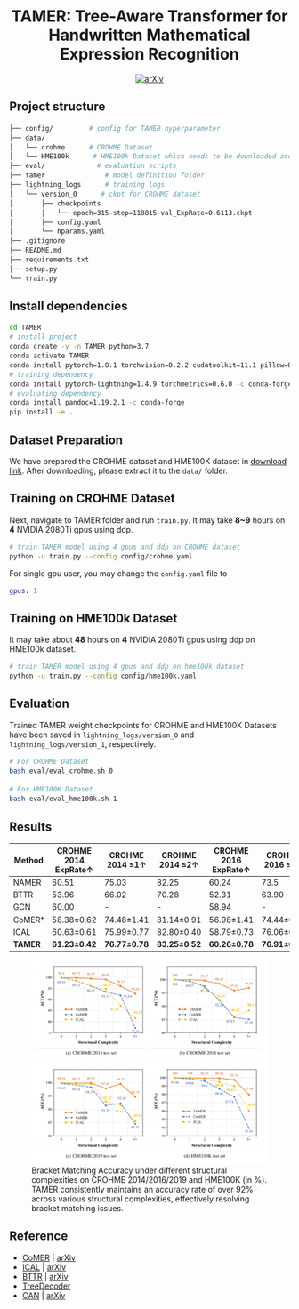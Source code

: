 <div align="center">    
 
# TAMER: Tree-Aware Transformer for Handwritten Mathematical Expression Recognition
[![arXiv](https://img.shields.io/badge/arXiv-2408.08578-b31b1b.svg)](https://arxiv.org/abs/2408.08578)

</div>

## Project structure
```bash
├── config/         # config for TAMER hyperparameter
├── data/
│   └── crohme      # CROHME Dataset
│   └── HME100k      # HME100k Dataset which needs to be downloaded according to the instructions below.
├── eval/             # evaluation scripts
├── tamer               # model definition folder
├── lightning_logs      # training logs
│   └── version_0      # ckpt for CROHME dataset
│       ├── checkpoints
│       │   └── epoch=315-step=118815-val_ExpRate=0.6113.ckpt
│       ├── config.yaml
│       └── hparams.yaml
├── .gitignore
├── README.md
├── requirements.txt
├── setup.py
└── train.py
```

## Install dependencies   
```bash
cd TAMER
# install project   
conda create -y -n TAMER python=3.7
conda activate TAMER
conda install pytorch=1.8.1 torchvision=0.2.2 cudatoolkit=11.1 pillow=8.4.0 -c pytorch -c nvidia
# training dependency
conda install pytorch-lightning=1.4.9 torchmetrics=0.6.0 -c conda-forge
# evaluating dependency
conda install pandoc=1.19.2.1 -c conda-forge
pip install -e .
 ```
## Dataset Preparation
We have prepared the CROHME dataset and HME100K dataset in [download link](https://disk.pku.edu.cn/link/AAF10CCC4D539543F68847A9010C607139). After downloading, please extract it to the `data/` folder.

## Training on CROHME Dataset
Next, navigate to TAMER folder and run `train.py`. It may take **8~9** hours on **4** NVIDIA 2080Ti gpus using ddp.
```bash
# train TAMER model using 4 gpus and ddp on CROHME dataset
python -u train.py --config config/crohme.yaml
```

For single gpu user, you may change the `config.yaml` file to
```yaml
gpus: 1
```

## Training on HME100k Dataset
It may take about **48** hours on **4** NVIDIA 2080Ti gpus using ddp on HME100k dataset.
```bash
# train TAMER model using 4 gpus and ddp on hme100k dataset
python -u train.py --config config/hme100k.yaml
```

## Evaluation
Trained TAMER weight checkpoints for CROHME and HME100K Datasets have been saved in `lightning_logs/version_0` and `lightning_logs/version_1`, respectively.

```bash
# For CROHME Dataset
bash eval/eval_crohme.sh 0

# For HME100K Dataset
bash eval/eval_hme100k.sh 1
```

## Results
| Method | CROHME 2014 ExpRate↑ | CROHME 2014 ≤1↑ | CROHME 2014 ≤2↑ | CROHME 2016 ExpRate↑ | CROHME 2016 ≤1↑ | CROHME 2016 ≤2↑ | CROHME 2019 ExpRate↑ | CROHME 2019 ≤1↑ | CROHME 2019 ≤2↑ |
|--------|----------------------|-----------------|-----------------|----------------------|-----------------|-----------------|----------------------|-----------------|-----------------|
| NAMER  | 60.51                | 75.03           | 82.25           | 60.24                | 73.5            | 80.21           | 61.72                | 75.31           | 82.07           |
| BTTR   | 53.96                | 66.02           | 70.28           | 52.31                | 63.90           | 68.61           | 52.96                | 65.97           | 69.14           |
| GCN    | 60.00                | -               | -               | 58.94                | -               | -               | 61.63                | -               | -               |
| CoMER† | 58.38±0.62           | 74.48±1.41      | 81.14±0.91      | 56.98±1.41           | 74.44±0.93      | 81.87±0.73      | 59.12±0.43           | 77.45±0.70      | 83.87±0.80      |
| ICAL   | 60.63±0.61           | 75.99±0.77      | 82.80±0.40      | 58.79±0.73           | 76.06±0.37      | 83.38±0.16      | 60.51±0.71           | 78.00±0.66      | 84.63±0.45      |
| **TAMER** | **61.23±0.42**    | **76.77±0.78**  | **83.25±0.52**  | **60.26±0.78**       | **76.91±0.38**  | **84.05±0.41**  | **61.97±0.54**       | **78.97±0.42**  | **85.80±0.45**  |
<figure>
    <img src="images/Bracket_Matching_Accuracy.png" alt="Bracket_Matching_Accuracy">
    <figcaption>Bracket Matching Accuracy under different structural complexities on CROHME 2014/2016/2019 and HME100K (in %). TAMER consistently maintains an accuracy rate of over 92% across various structural complexities, effectively resolving bracket matching issues.</figcaption>
</figure>


## Reference
- [CoMER](https://github.com/Green-Wood/CoMER) | [arXiv](https://arxiv.org/abs/2207.04410)
- [ICAL](https://github.com/qingzhenduyu/ICAL) | [arXiv](https://arxiv.org/abs/2405.09032)
- [BTTR](https://github.com/Green-Wood/BTTR) | [arXiv](https://arxiv.org/abs/2105.02412)
- [TreeDecoder](https://github.com/JianshuZhang/TreeDecoder)
- [CAN](https://github.com/LBH1024/CAN) | [arXiv](https://arxiv.org/abs/2207.11463)

